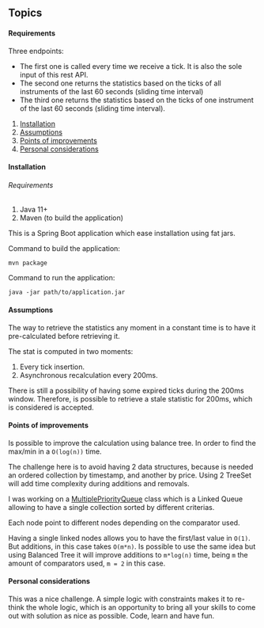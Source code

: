 ## Topics

#### Requirements
Three endpoints:
- The first one is called every time we receive a tick. It is also the sole input of this rest API.
- The second one returns the statistics based on the ticks of all instruments of the last 60 seconds
(sliding time interval)
- The third one returns the statistics based on the ticks of one instrument of the last 60 seconds
(sliding time interval).


1. [Installation](#installation)
2. [Assumptions](#assumptions)
3. [Points of improvements](#points-of-improvements)
4. [Personal considerations](#personal-considerations)

#### Installation

###### Requirements
1. Java 11+
2. Maven (to build the application)

This is a Spring Boot application which ease installation using fat jars.

Command to build the application:
```
mvn package
``` 
Command to run the application:

```
java -jar path/to/application.jar
``` 


#### Assumptions

The way to retrieve the statistics any moment in a constant time is to have it pre-calculated before retrieving it.

The stat is computed in two moments:
1. Every tick insertion.
2. Asynchronous recalculation every 200ms.

There is still a possibility of having some expired ticks during the 200ms window. Therefore, is possible to retrieve a stale statistic for 200ms, which is considered is accepted.

#### Points of improvements

Is possible to improve the calculation using balance tree. In order to find the max/min in a `O(log(n))` time.

The challenge here is to avoid having 2 data structures, because is needed an ordered collection by timestamp, and another by price. Using 2 TreeSet will add time complexity during additions and removals.

I was working on a [MultiplePriorityQueue](src/test/java/com/example/financialindexes/experimental/MultiplePriorityQueue.java) class which is a Linked Queue allowing to have a single collection sorted by different criterias.
 
Each node point to different nodes depending on the comparator used. 

Having a single linked nodes allows you to have the first/last value in `O(1)`. But additions, in this case takes `O(m*n)`. Is possible to use the same idea but using Balanced Tree it will improve additions to `m*log(n)` time, being `m` the amount of comparators used, `m = 2` in this case.

#### Personal considerations

This was a nice challenge. A simple logic with constraints makes it to re-think the whole logic, which is an opportunity to bring all your skills to come out with solution as nice as possible. Code, learn and have fun.
